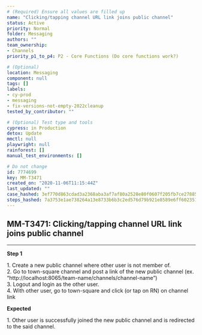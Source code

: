 ```yaml
---
# (Required) Ensure all values are filled up
name: "Clicking/tapping channel URL link joins public channel"
status: Active
priority: Normal
folder: Messaging
authors: ""
team_ownership: 
- Channels
priority_p1_to_p4: P2 - Core Functions (Do core functions work?)

# (Optional)
location: Messaging
component: null
tags: []
labels: 
- cy-prod
- messaging
- fix-versions-not-empty-2022cleanup
tested_by_contributor: ""

# (Optional) Test type and tools
cypress: in Production
detox: Update
mmctl: null
playwright: null
rainforest: []
manual_test_environments: []

# Do not change
id: 7774699
key: MM-T3471
created_on: "2020-11-06T11:15:44Z"
last_updated: ""
case_hashed: 3ef770d863cdad3a2368aba3af7af80a2528e80f0607f205fb7ce27885addf4b587ef378262eb8734dbfaffee7144cbf
steps_hashed: 7a3753e1ae738264a13e8733b6b3c2ed576d79b921e8589e6ff6023513fb7c3c03ba093d9a9c8f0f3d4f0cc4a54414a8
---
```


<!-- (Auto-generated) Based on frontmatter's "key" and "name" -->

## MM-T3471: Clicking/tapping channel URL link joins public channel

---

**Step 1**

1\. Create a new public channel where other user is not member of.\
2\. Go to town-square channel and post a link of the new public channel (ex. “http\://localhost:8065/team-name/channels/channel-name”)\
3\. Logout and login as the other user.\
4\. With other user, go to town-square and click (or tap on RN) on channel link

**Expected**

1\. Other user is successfully joined the new public channel and is redirected to the said channel.
